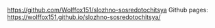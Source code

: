 https://github.com/Wolffox151/slozhno-sosredotochitsya
Github pages: https://wolffox151.github.io/slozhno-sosredotochitsya/
